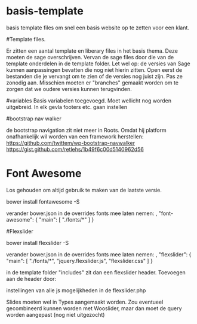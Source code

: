 # basis-template

basis template files om snel een basis website  op te zetten voor een klant. 


#Template files. 

Er zitten een aantal template en liberary files in het basis thema. Deze moeten de sage overschrijven. Vervan de sage files door die van de template onderdelen in de template folder. Let wel op: de versies van Sage kunnen aanpassingen bevatten die nog niet hierin zitten. Open eerst de bestanden die je vervangt om te zien of de versies nog juist zijn. Pas ze zonodig aan.
Misschien moeten er "branches" gemaakt worden om te zorgen dat we oudere versies kunnen terugvinden.

#variables
Basis variabelen toegevoegd. Moet wellicht nog worden uitgebreid. In elk gevla footers etc. gaan instellen

#bootstrap nav walker

de bootstrap navigation zit niet meer in Roots. Omdat hij platform onafhankelijk wil worden van een framework
herstellen:
https://github.com/twittem/wp-bootstrap-navwalker
https://gist.github.com/retlehs/1b49f6c00d5140962d56


# Font Awesome

Los gehouden om altijd gebruik te maken van de laatste versie.

bower install fontawesome -S

verander bower.json in de overrides fonts mee laten nemen:
,
    "font-awesome": {
      "main": [
        "./fonts/*"
      ]
    }

#Flexslider

bower install flexslider -S

verander bower.json in de overrides fonts mee laten nemen:
,
    "flexslider": {
      "main": [
        "./fonts/*",
        "jquery.flexslider.js",
		"flexslider.css"
      ]
    }

in de template folder "includes" zit dan een flexslider header. Toevoegen aan de header door: 

<?php if (is_home() || is_front_page()){
	
	get_template_part('templates/includes/flexslider');
}

?>

instellingen van alle js mogelijkheden in de flexslider.php 

Slides moeten wel in Types aangemaakt worden. Zou eventueel gecombineerd kunnen worden met Wooslider, maar dan moet de query worden aangepast (nog niet uitgezocht)

